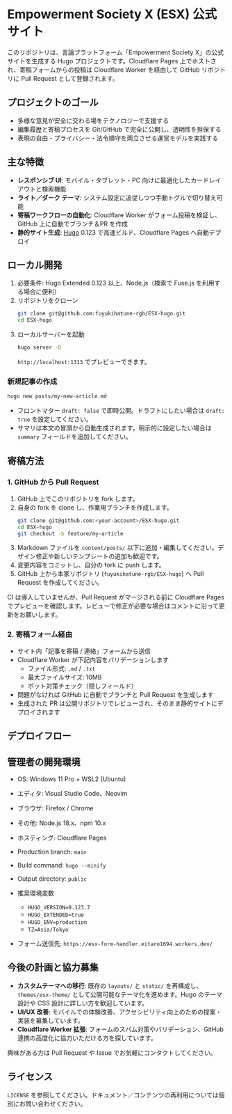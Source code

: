 # Empowerment Society X (ESX) 公式サイト

このリポジトリは、言論プラットフォーム「Empowerment Society X」の公式サイトを生成する Hugo プロジェクトです。Cloudflare Pages 上でホストされ、寄稿フォームからの投稿は Cloudflare Worker を経由して GitHub リポジトリに Pull Request として登録されます。

## プロジェクトのゴール

- 多様な意見が安全に交わる場をテクノロジーで支援する
- 編集履歴と寄稿プロセスを Git/GitHub で完全に公開し、透明性を担保する
- 表現の自由・プライバシー・法令順守を両立させる運営モデルを実践する

## 主な特徴

- **レスポンシブ UI**: モバイル・タブレット・PC 向けに最適化したカードレイアウトと検索機能
- **ライト／ダーク テーマ**: システム設定に追従しつつ手動トグルで切り替え可能
- **寄稿ワークフローの自動化**: Cloudflare Worker がフォーム投稿を検証し、GitHub 上に自動でブランチ＆PR を作成
- **静的サイト生成**: [Hugo](https://gohugo.io/) 0.123 で高速ビルド、Cloudflare Pages へ自動デプロイ

## ローカル開発

1. 必要条件: Hugo Extended 0.123 以上、Node.js（検索で Fuse.js を利用する場合に便利）
2. リポジトリをクローン
   ```bash
   git clone git@github.com:fuyukihatune-rgb/ESX-hugo.git
   cd ESX-hugo
   ```
3. ローカルサーバーを起動
   ```bash
   hugo server -D
   ```
   `http://localhost:1313` でプレビューできます。

### 新規記事の作成

```bash
hugo new posts/my-new-article.md
```

- フロントマター `draft: false` で即時公開。ドラフトにしたい場合は `draft: true` を設定してください。
- サマリは本文の冒頭から自動生成されます。明示的に設定したい場合は `summary` フィールドを追加してください。

## 寄稿方法

### 1. GitHub から Pull Request

1. GitHub 上でこのリポジトリを fork します。
2. 自身の fork を clone し、作業用ブランチを作成します。
   ```bash
   git clone git@github.com:<your-account>/ESX-hugo.git
   cd ESX-hugo
   git checkout -b feature/my-article
   ```
3. Markdown ファイルを `content/posts/` 以下に追加・編集してください。デザイン修正や新しいテンプレートの追加も歓迎です。
4. 変更内容をコミットし、自分の fork に push します。
5. GitHub 上から本家リポジトリ (`fuyukihatune-rgb/ESX-hugo`) へ Pull Request を作成してください。

CI は導入していませんが、Pull Request がマージされる前に Cloudflare Pages でプレビューを確認します。レビューで修正が必要な場合はコメントに沿って更新をお願いします。

### 2. 寄稿フォーム経由

- サイト内「記事を寄稿 / 連絡」フォームから送信
- Cloudflare Worker が下記内容をバリデーションします
  - ファイル形式: `.md` / `.txt`
  - 最大ファイルサイズ: 10MB
  - ボット対策チェック（隠しフィールド）
- 問題がなければ GitHub に自動でブランチと Pull Request を生成します
- 生成された PR は公開リポジトリでレビューされ、そのまま静的サイトにデプロイされます

## デプロイフロー

## 管理者の開発環境

- OS: Windows 11 Pro + WSL2 (Ubuntu)
- エディタ: Visual Studio Code、Neovim
- ブラウザ: Firefox / Chrome
- その他: Node.js 18.x、npm 10.x

- ホスティング: Cloudflare Pages
- Production branch: `main`
- Build command: `hugo --minify`
- Output directory: `public`
- 推奨環境変数
  - `HUGO_VERSION=0.123.7`
  - `HUGO_EXTENDED=true`
  - `HUGO_ENV=production`
  - `TZ=Asia/Tokyo`
- フォーム送信先: `https://esx-form-handler.eitaro1694.workers.dev/`

## 今後の計画と協力募集

- **カスタムテーマへの移行**: 既存の `layouts/` と `static/` を再構成し、`themes/esx-theme/` として公開可能なテーマ化を進めます。Hugo のテーマ設計や CSS 設計に詳しい方を歓迎しています。
- **UI/UX 改善**: モバイルでの体験改善、アクセシビリティ向上のための提案・実装を募集しています。
- **Cloudflare Worker 拡張**: フォームのスパム対策やバリデーション、GitHub 連携の高度化に協力いただける方を探しています。

興味がある方は Pull Request や Issue でお気軽にコンタクトしてください。

## ライセンス

`LICENSE` を参照してください。ドキュメント／コンテンツの再利用については個別にお問い合わせください。

